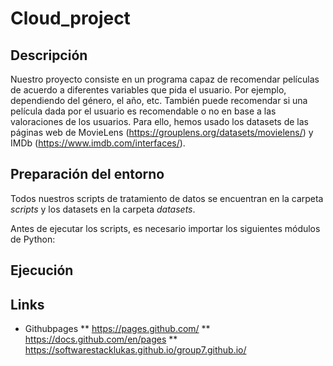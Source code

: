 # Cloud_project
## Descripción
Nuestro proyecto consiste en un programa capaz de recomendar películas de acuerdo a diferentes variables que pida el usuario. Por ejemplo, dependiendo del género, el año, etc. También puede recomendar si una película dada por el usuario es recomendable o no en base a las valoraciones de los usuarios.
Para ello, hemos usado los datasets de las páginas web de MovieLens (https://grouplens.org/datasets/movielens/) y IMDb (https://www.imdb.com/interfaces/). 

## Preparación del entorno
Todos nuestros scripts de tratamiento de datos se encuentran en la carpeta _scripts_ y los datasets en la carpeta _datasets_.

Antes de ejecutar los scripts, es necesario importar los siguientes módulos de Python:



## Ejecución

## Links
* Githubpages
** https://pages.github.com/
** https://docs.github.com/en/pages 
** https://softwarestacklukas.github.io/group7.github.io/ 
